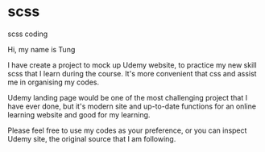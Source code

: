 # scss
scss coding

Hi, my name is Tung

I have create a project to mock up Udemy website, to practice my new skill scss that I learn during the course. It's more convenient that css and assist me in organising my codes.

Udemy landing page would be one of the most challenging project that I have ever done, but it's modern site and up-to-date functions for an online learning website and  good for my learning.

Please feel free to use my codes as your preference, or you can inspect Udemy site, the original source that I am following.
